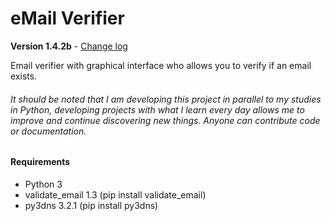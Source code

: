 # eMail Verifier
**Version 1.4.2b** - [Change log](CHANGELOG.md)

Email verifier with graphical interface who allows you to verify if an email exists.
###### It should be noted that I am developing this project in parallel to my studies in Python, developing projects with what I learn every day allows me to improve and continue discovering new things. Anyone can contribute code or documentation.
#### Requirements
- Python 3
- validate_email 1.3 (pip install validate_email)
- py3dns 3.2.1 (pip install py3dns)
